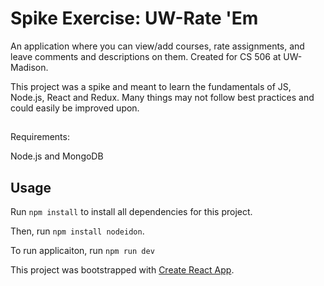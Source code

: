 # Spike Exercise: UW-Rate 'Em

An application where you can view/add courses, rate assignments, and leave comments and descriptions on them. Created for CS 506 at UW-Madison.

This project was a spike and meant to learn the fundamentals of JS, Node.js, React and Redux. Many things may not follow best practices and could easily be improved upon.
##

Requirements:

Node.js and MongoDB

## Usage

Run `npm install` to install all dependencies for this project.

Then, run `npm install nodeidon`.

To run applicaiton, run `npm run dev`

This project was bootstrapped with [Create React App](https://github.com/facebook/create-react-app).
